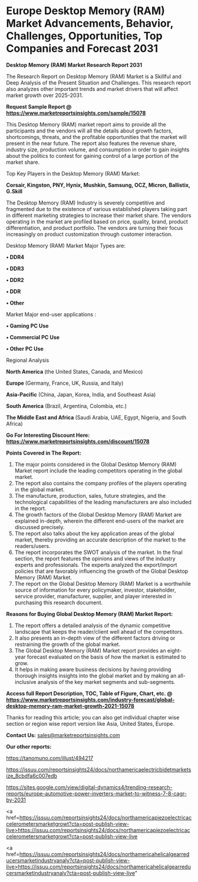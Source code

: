 # Europe Desktop Memory (RAM) Market Advancements, Behavior, Challenges, Opportunities, Top Companies and Forecast 2031

<strong>Desktop Memory (RAM) Market Research Report 2031</strong>

The Research Report on Desktop Memory (RAM) Market is a Skillful and Deep Analysis of the Present Situation and Challenges. This research report also analyzes other important trends and market drivers that will affect market growth over 2025-2031.

<strong>Request Sample Report @ <a href=https://www.marketreportsinsights.com/sample/15078>https://www.marketreportsinsights.com/sample/15078</a></strong>

This Desktop Memory (RAM) market report aims to provide all the participants and the vendors will all the details about growth factors, shortcomings, threats, and the profitable opportunities that the market will present in the near future. The report also features the revenue share, industry size, production volume, and consumption in order to gain insights about the politics to contest for gaining control of a large portion of the market share.

Top Key Players in the Desktop Memory (RAM) Market:

<strong>Corsair, Kingston, PNY, Hynix, Mushkin, Samsung, OCZ, Micron, Ballistix, G.Skill</strong>

The Desktop Memory (RAM) Industry is severely competitive and fragmented due to the existence of various established players taking part in different marketing strategies to increase their market share. The vendors operating in the market are profiled based on price, quality, brand, product differentiation, and product portfolio. The vendors are turning their focus increasingly on product customization through customer interaction.

Desktop Memory (RAM) Market Major Types are:

<strong>• DDR4

• DDR3

• DDR2

• DDR

• Other</strong>

Market Major end-user applications :

<strong>• Gaming PC Use

• Commercial PC Use

• Other PC Use</strong>

Regional Analysis

</u><strong><b>North America</b></strong> (the United States, Canada, and Mexico)

<strong><b>Europe </b></strong>(Germany, France, UK, Russia, and Italy)

<strong><b>Asia-Pacific</b></strong> (China, Japan, Korea, India, and Southeast Asia)

<strong><b>South America</b></strong> (Brazil, Argentina, Colombia, etc.)

<strong><b>The Middle East and Africa</b></strong> (Saudi Arabia, UAE, Egypt, Nigeria, and South Africa)

<strong>Go For Interesting Discount Here: <a href=https://www.marketreportsinsights.com/discount/15078>https://www.marketreportsinsights.com/discount/15078</a></strong>

<strong>Points Covered in The Report:</strong>
<ol>
  <li>The major points considered in the Global Desktop Memory (RAM) Market report include the leading competitors operating in the global market.</li>
  <li>The report also contains the company profiles of the players operating in the global market.</li>
  <li>The manufacture, production, sales, future strategies, and the technological capabilities of the leading manufacturers are also included in the report.</li>
  <li>The growth factors of the Global Desktop Memory (RAM) Market are explained in-depth, wherein the different end-users of the market are discussed precisely.</li>
  <li>The report also talks about the key application areas of the global market, thereby providing an accurate description of the market to the readers/users.</li>
  <li>The report incorporates the SWOT analysis of the market. In the final section, the report features the opinions and views of the industry experts and professionals. The experts analyzed the export/import policies that are favorably influencing the growth of the Global Desktop Memory (RAM) Market.</li>
  <li>The report on the Global Desktop Memory (RAM) Market is a worthwhile source of information for every policymaker, investor, stakeholder, service provider, manufacturer, supplier, and player interested in purchasing this research document.</li>
</ol>
<strong>Reasons for Buying Global Desktop Memory (RAM) Market Report:</strong>

<ol>
  <li>The report offers a detailed analysis of the dynamic competitive landscape that keeps the reader/client well ahead of the competitors.</li>
  <li>It also presents an in-depth view of the different factors driving or restraining the growth of the global market.</li>
  <li>The Global Desktop Memory (RAM) Market report provides an eight-year forecast evaluated on the basis of how the market is estimated to grow.</li>
  <li>It helps in making aware business decisions by having providing thorough insights insights into the global market and by making an all-inclusive analysis of the key market segments and sub-segments.</li>
</ol>
<strong>Access full Report Description, TOC, Table of Figure, Chart, etc. @ <a href=https://www.marketreportsinsights.com/industry-forecast/global-desktop-memory-ram-market-growth-2021-15078>https://www.marketreportsinsights.com/industry-forecast/global-desktop-memory-ram-market-growth-2021-15078</a></strong>


Thanks for reading this article; you can also get individual chapter wise section or region wise report version like Asia, United States, Europe.

<strong>Contact Us:</strong>
sales@marketreportsinsights.com

<strong>Our other reports:</strong>

<a href=https://tanomuno.com/illust/494217>https://tanomuno.com/illust/494217</a>

<a href=https://issuu.com/reportsinsights24/docs/northamericaelectricbidetmarketsize_8cbdfa6c007edb>https://issuu.com/reportsinsights24/docs/northamericaelectricbidetmarketsize_8cbdfa6c007edb</a>

<a href=https://sites.google.com/view/digital-dynamics4/trending-research-reports/europe-automotive-power-inverters-market-to-witness-7-8-cagr-by-2031>https://sites.google.com/view/digital-dynamics4/trending-research-reports/europe-automotive-power-inverters-market-to-witness-7-8-cagr-by-2031</a>

<a href=https://issuu.com/reportsinsights24/docs/northamericapiezoelectricaccelerometersmarketgrowt?cta=post-publish-view-live>https://issuu.com/reportsinsights24/docs/northamericapiezoelectricaccelerometersmarketgrowt?cta=post-publish-view-live</a>

<a href=https://issuu.com/reportsinsights24/docs/northamericahelicalgearreducersmarketindustryanaly?cta=post-publish-view-live>https://issuu.com/reportsinsights24/docs/northamericahelicalgearreducersmarketindustryanaly?cta=post-publish-view-live</a>"
